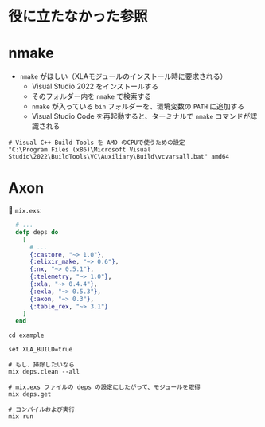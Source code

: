 # 役に立たなかった参照

# nmake

* `nmake` がほしい（XLAモジュールのインストール時に要求される）
  * Visual Studio 2022 をインストールする
  * そのフォルダー内を `nmake` で検索する
  * `nmake` が入っている `bin` フォルダーを、環境変数の `PATH` に追加する
  * Visual Studio Code を再起動すると、ターミナルで `nmake` コマンドが認識される

```plaintext
# Visual C++ Build Tools を AMD のCPUで使うための設定
"C:\Program Files (x86)\Microsoft Visual Studio\2022\BuildTools\VC\Auxiliary\Build\vcvarsall.bat" amd64
```

# Axon

📝 `mix.exs`:  

```elixir
  # ...
  defp deps do
    [
      # ...
      {:castore, "~> 1.0"},
      {:elixir_make, "~> 0.6"},
      {:nx, "~> 0.5.1"},
      {:telemetry, "~> 1.0"},
      {:xla, "~> 0.4.4"},
      {:exla, "~> 0.5.3"},
      {:axon, "~> 0.3"},
      {:table_rex, "~> 3.1"}
    ]
  end
```

```shell
cd example

set XLA_BUILD=true

# もし、掃除したいなら
mix deps.clean --all

# mix.exs ファイルの deps の設定にしたがって、モジュールを取得
mix deps.get

# コンパイルおよび実行
mix run
```

